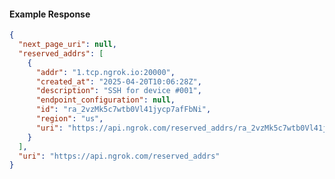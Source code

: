 <!-- Code generated for API Clients. DO NOT EDIT. -->
#### Example Response
```json
{
  "next_page_uri": null,
  "reserved_addrs": [
    {
      "addr": "1.tcp.ngrok.io:20000",
      "created_at": "2025-04-20T10:06:28Z",
      "description": "SSH for device #001",
      "endpoint_configuration": null,
      "id": "ra_2vzMk5c7wtb0Vl41jycp7afFbNi",
      "region": "us",
      "uri": "https://api.ngrok.com/reserved_addrs/ra_2vzMk5c7wtb0Vl41jycp7afFbNi"
    }
  ],
  "uri": "https://api.ngrok.com/reserved_addrs"
}
